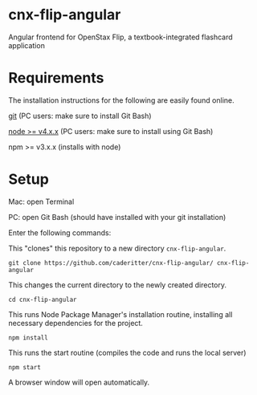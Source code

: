 # cnx-flip-angular
Angular frontend for OpenStax Flip, a textbook-integrated flashcard application

# Requirements
The installation instructions for the following are easily found online.

[git](https://git-scm.com/) (PC users: make sure to install Git Bash)

[node >= v4.x.x](https://nodejs.org/en/) (PC users: make sure to install using Git Bash)

npm >= v3.x.x (installs with node)

# Setup
Mac: open Terminal

PC: open Git Bash (should have installed with your git installation)

Enter the following commands:

This "clones" this repository to a new directory `cnx-flip-angular`.

`git clone https://github.com/caderitter/cnx-flip-angular/ cnx-flip-angular`

This changes the current directory to the newly created directory.

`cd cnx-flip-angular`

This runs Node Package Manager's installation routine, installing all necessary dependencies for the project.

`npm install`

This runs the start routine (compiles the code and runs the local server)

`npm start`

A browser window will open automatically.


